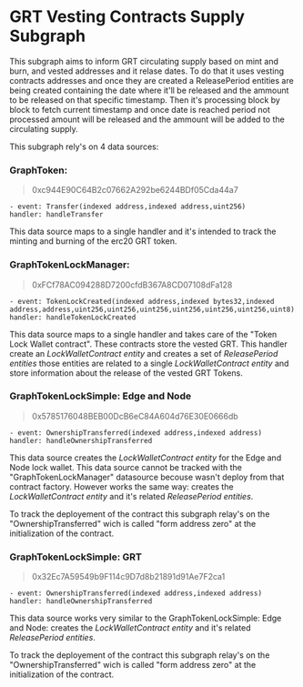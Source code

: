 # GRT Vesting Contracts Supply Subgraph

This subgraph aims to inform GRT circulating supply based on mint and burn, and vested addresses and it relase dates. To do that it uses vesting contracts addresses and once they are created a ReleasePeriod entities are being created containing the date where it'll be released and the ammount to be released on that specific timestamp. Then it's processing block by block to fetch current timestamp and once date is reached period not processed amount will be released and the ammount will be added to the circulating supply.

This subgraph rely's on 4 data sources:

### GraphToken: 
> 0xc944E90C64B2c07662A292be6244BDf05Cda44a7

	- event: Transfer(indexed address,indexed address,uint256)
    handler: handleTransfer

This data source maps to a single handler and it's intended to track the minting and burning of the erc20 GRT token.

### GraphTokenLockManager:
> 0xFCf78AC094288D7200cfdB367A8CD07108dFa128

	- event: TokenLockCreated(indexed address,indexed bytes32,indexed address,address,uint256,uint256,uint256,uint256,uint256,uint256,uint8)
	handler: handleTokenLockCreated

This data source maps to a single handler and takes care of the "Token Lock Wallet contract". These contracts store the vested GRT. This handler create an _LockWalletContract entity_ and creates a set of _ReleasePeriod entities_ those entities are related to a single _LockWalletContract entity_ and store information about the release of the vested GRT Tokens.

### GraphTokenLockSimple: Edge and Node
> 0x5785176048BEB00DcB6eC84A604d76E30E0666db

	- event: OwnershipTransferred(indexed address,indexed address)
	handler: handleOwnershipTransferred

This data source creates the _LockWalletContract entity_ for the Edge and Node lock wallet. This data source cannot be tracked with the "GraphTokenLockManager" datasource becouse wasn't deploy from that contract factory. However works the same way: creates the  _LockWalletContract entity_ and it's related _ReleasePeriod entities_.

To track the deployement of the contract this subgraph relay's on the "OwnershipTransferred" wich is called "form address zero" at the initialization of the contract.

### GraphTokenLockSimple: GRT
> 0x32Ec7A59549b9F114c9D7d8b21891d91Ae7F2ca1

	- event: OwnershipTransferred(indexed address,indexed address)
	handler: handleOwnershipTransferred

This data source works very similar to the GraphTokenLockSimple: Edge and Node: creates the  _LockWalletContract entity_ and it's related _ReleasePeriod entities_.

To track the deployement of the contract this subgraph relay's on the "OwnershipTransferred" wich is called "form address zero" at the initialization of the contract.